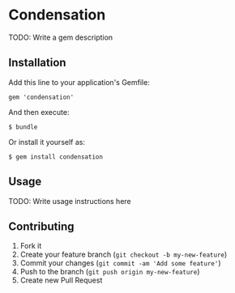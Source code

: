 # Condensation

TODO: Write a gem description

## Installation

Add this line to your application's Gemfile:

    gem 'condensation'

And then execute:

    $ bundle

Or install it yourself as:

    $ gem install condensation

## Usage

TODO: Write usage instructions here

## Contributing

1. Fork it
2. Create your feature branch (`git checkout -b my-new-feature`)
3. Commit your changes (`git commit -am 'Add some feature'`)
4. Push to the branch (`git push origin my-new-feature`)
5. Create new Pull Request
